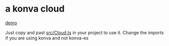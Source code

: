 # a konva cloud

[demo](https://jsfiddle.net/q5daj4fg/)

Just copy and past [src/Cloud.ts](src/Cloud.ts) in your project to use it.
Change the imports if you are using konva and not konva-es
